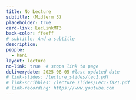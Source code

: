 ```yaml
---
title: No Lecture
subtitle: (Midterm 3) 
placeholder: true
card-link: LecLinkMT3
back-color: ffeeff
# subtitle: And a subtitle
description:   
people:
  - kani
layout: lecture
no-link: true  # stops link to page 
deliverydate: 2025-08-05 #last updated date
# link-slides: /lecture_slides/lec1.pdf
# link-scribbles: /lecture_slides/Lec1-fa21.pdf
# link-recording: https://www.youtube.com
---
```




